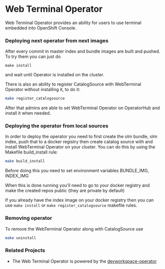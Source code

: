 # Web Terminal Operator

Web Terminal Operator provides an ability for users to use terminal embedded into OpenShift Console.

### Deploying next operator from next images
After every commit in master index and bundle images are built and pushed. To try them you can just do
```
make install
```
and wait until Operator is installed on the cluster.

There is also an ability to register CatalogSource with WebTerminal Operator without installing it, to do it:
```bash
make register_catalogsource
```
After that admins are able to set WebTerminal Operator on OperatorHub and install it when needed.

### Deploying the operator from local sources
In order to deploy the operator you need to first create the olm bundle, olm index, push that to a docker registry then create catalog source with and install WebTerminal Operator on your cluster.
You can do this by using the Makefile build_install rule:
```bash
make build_install
```
Before doing this you need to set environment variables BUNDLE_IMG, INDEX_IMG

When this is done running you'll need to go to your docker registry and make the created repos public (they are private by default)

If you already have the index image on your docker registry then you can use `make install` or `make register_catalogsource` makefile rules.

### Removing operator

To remove the WebTerminal Operator along with CatalogSource use
```bash
make uninstall
```

### Related Projects
- The Web Terminal Operator is powered by the [devworkspace-operator](https://github.com/devfile/devworkspace-operator)
